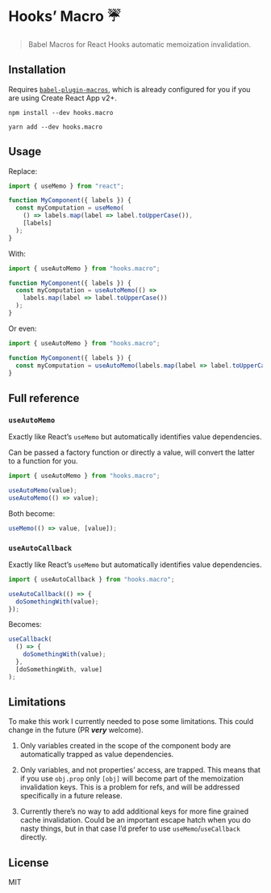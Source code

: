 # Hooks’ Macro :umbrella:

> Babel Macros for React Hooks automatic memoization invalidation.

## Installation

Requires [`babel-plugin-macros`](https://www.npmjs.com/package/babel-plugin-macros), which is already configured for you if you are using Create React App v2+.

```
npm install --dev hooks.macro
```

```
yarn add --dev hooks.macro
```

## Usage

Replace:

```js
import { useMemo } from "react";

function MyComponent({ labels }) {
  const myComputation = useMemo(
    () => labels.map(label => label.toUpperCase()),
    [labels]
  );
}
```

With:

```js
import { useAutoMemo } from "hooks.macro";

function MyComponent({ labels }) {
  const myComputation = useAutoMemo(() =>
    labels.map(label => label.toUpperCase())
  );
}
```

Or even:

```js
import { useAutoMemo } from "hooks.macro";

function MyComponent({ labels }) {
  const myComputation = useAutoMemo(labels.map(label => label.toUpperCase()));
}
```

## Full reference

### `useAutoMemo`

Exactly like React’s `useMemo` but automatically identifies value dependencies.

Can be passed a factory function or directly a value, will convert the latter to a function for you.

```js
import { useAutoMemo } from "hooks.macro";
```

```js
useAutoMemo(value);
useAutoMemo(() => value);
```

Both become:

```js
useMemo(() => value, [value]);
```

### `useAutoCallback`

Exactly like React’s `useMemo` but automatically identifies value dependencies.

```js
import { useAutoCallback } from "hooks.macro";
```

```js
useAutoCallback(() => {
  doSomethingWith(value);
});
```

Becomes:

```js
useCallback(
  () => {
    doSomethingWith(value);
  },
  [doSomethingWith, value]
);
```

## Limitations

To make this work I currently needed to pose some limitations. This could change in the future (PR ___very___ welcome).

1. Only variables created in the scope of the component body are automatically trapped as value dependencies.

2. Only variables, and not properties’ access, are trapped. This means that if you use `obj.prop` only `[obj]` will become part of the memoization invalidation keys. This is a problem for refs, and will be addressed specifically in a future release.

3. Currently there’s no way to add additional keys for more fine grained cache invalidation. Could be an important escape hatch when you do nasty things, but in that case I’d prefer to use `useMemo`/`useCallback` directly.

## License

MIT